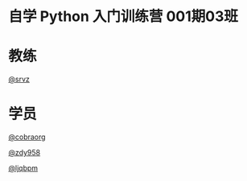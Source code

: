 # 自学 Python 入门训练营 001期03班

# 教练

[@srvz](https://github.com/srvz)

# 学员

[@cobraorg](https://github.com/cobraorg)

[@zdy958](https://github.com/zdy958)

[@ljqbpm](https://github.com/ljqbpm)
